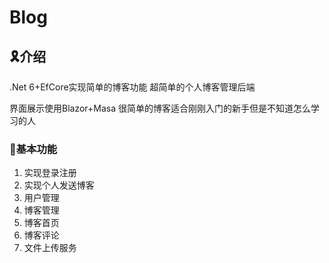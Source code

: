 # Blog

## 🎗️介绍
.Net 6+EfCore实现简单的博客功能
超简单的个人博客管理后端

界面展示使用Blazor+Masa 
很简单的博客适合刚刚入门的新手但是不知道怎么学习的人

### 🚀基本功能

1. 实现登录注册
2. 实现个人发送博客
3. 用户管理
4. 博客管理
5. 博客首页
6. 博客评论
7. 文件上传服务
